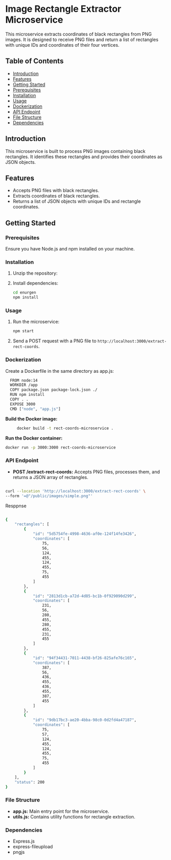 # Image Rectangle Extractor Microservice

This microservice extracts coordinates of black rectangles from PNG images. It is designed to receive PNG files and return a list of rectangles with unique IDs and coordinates of their four vertices.

## Table of Contents

- [Introduction](#introduction)
- [Features](#features)
- [Getting Started](#getting-started)
- [Prerequisites](#prerequisites)
- [Installation](#installation)
- [Usage](#usage)
- [Dockerization](#dockerization)
- [API Endpoint](#api-endpoint)
- [File Structure](#file-structure)
- [Dependencies](#dependencies)


## Introduction

This microservice is built to process PNG images containing black rectangles. It identifies these rectangles and provides their coordinates as JSON objects.

## Features

- Accepts PNG files with black rectangles.
- Extracts coordinates of black rectangles.
- Returns a list of JSON objects with unique IDs and rectangle coordinates.

## Getting Started

### Prerequisites

Ensure you have Node.js and npm installed on your machine.

### Installation

1. Unzip the repository:


2. Install dependencies:

    ```bash
    cd enurgen
    npm install
    ```

### Usage

1. Run the microservice:

    ```bash
    npm start
    ```

2. Send a POST request with a PNG file to `http://localhost:3000/extract-rect-coords`.

### Dockerization

Create a Dockerfile in the same directory as app.js:

  ```bash
    FROM node:14
    WORKDIR /app
    COPY package.json package-lock.json ./
    RUN npm install
    COPY . .
    EXPOSE 3000
    CMD ["node", "app.js"]
  ```

**Build the Docker image:**  


 ```bash
      docker build -t rect-coords-microservice .
  ```

**Run the Docker container:**


  ```bash
  docker run -p 3000:3000 rect-coords-microservice
  ```

### API Endpoint

- **POST /extract-rect-coords:** Accepts PNG files, processes them, and returns a JSON array of rectangles.

```bash

curl --location 'http://localhost:3000/extract-rect-coords' \
--form '=@"/public/images/simple.png"'

```

Resppnse

```bash

{
    "rectangles": [
        {
            "id": "5d5754fe-4998-4636-af0e-124f14fe3426",
            "coordinates": [
                75,
                56,
                124,
                455,
                124,
                455,
                75,
                455
            ]
        },
        {
            "id": "2813d1cb-a72d-4d85-bc1b-0f929090d299",
            "coordinates": [
                231,
                56,
                280,
                455,
                280,
                455,
                231,
                455
            ]
        },
        {
            "id": "94f34431-7011-4438-bf26-825afe76c165",
            "coordinates": [
                387,
                56,
                436,
                455,
                436,
                455,
                387,
                455
            ]
        },
        {
            "id": "9db17bc3-ae20-4bba-98c0-0d2fd4a47187",
            "coordinates": [
                75,
                57,
                124,
                455,
                124,
                455,
                75,
                455
            ]
        }
    ],
    "status": 200
}

```

### File Structure

- **app.js:** Main entry point for the microservice.
- **utils.js:** Contains utility functions for rectangle extraction.

### Dependencies

- Express.js
- express-fileupload
- pngjs


